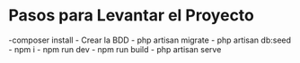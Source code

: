 <h1>Pasos para Levantar el Proyecto</h1>
-composer install
- Crear la BDD
- php artisan migrate
- php artisan db:seed
- npm i
- npm run dev
- npm run build
- php artisan serve
